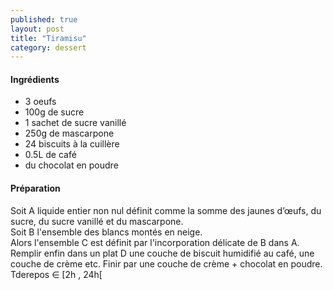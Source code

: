 ```yaml
---
published: true
layout: post
title: "Tiramisu"
category: dessert
---
```


#### Ingrédients
- 3 oeufs  
- 100g de sucre  
- 1 sachet de sucre vanillé  
- 250g de mascarpone  
- 24 biscuits à la cuillère  
- 0.5L de café  
- du chocolat en poudre  

#### Préparation
Soit A liquide entier non nul définit comme la somme des jaunes d’œufs, du sucre, du sucre vanillé et du mascarpone.  
Soit B l'ensemble des blancs montés en neige.  
Alors l'ensemble C est définit par l'incorporation délicate de B dans A.  
Remplir enfin dans un plat D une couche de biscuit humidifié au café, une couche de crème etc. Finir par une couche de crème + chocolat en poudre.  
Tderepos ∈ [2h , 24h[  

